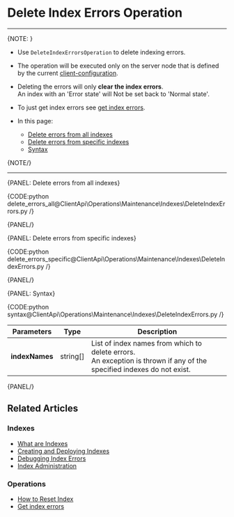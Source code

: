 # Delete Index Errors Operation

---

{NOTE: }

* Use `DeleteIndexErrorsOperation` to delete indexing errors.  

* The operation will be executed only on the server node that is defined by the current [client-configuration](../../../../client-api/configuration/load-balance/overview#client-logic-for-choosing-a-node).

* Deleting the errors will only **clear the index errors**.  
  An index with an 'Error state' will Not be set back to 'Normal state'.  

* To just get index errors see [get index errors](../../../../client-api/operations/maintenance/indexes/get-index-errors). 

* In this page:
    * [Delete errors from all indexes](../../../../client-api/operations/maintenance/indexes/delete-index-errors#delete-errors-from-all-indexes)
    * [Delete errors from specific indexes](../../../../client-api/operations/maintenance/indexes/delete-index-errors#delete-errors-from-specific-indexes)
    * [Syntax](../../../../client-api/operations/maintenance/indexes/delete-index-errors#syntax)

{NOTE/}

---

{PANEL: Delete errors from all indexes}

{CODE:python delete_errors_all@ClientApi\Operations\Maintenance\Indexes\DeleteIndexErrors.py /}

{PANEL/}

{PANEL: Delete errors from specific indexes}

{CODE:python delete_errors_specific@ClientApi\Operations\Maintenance\Indexes\DeleteIndexErrors.py /}

{PANEL/}

{PANEL: Syntax}

{CODE:python syntax@ClientApi\Operations\Maintenance\Indexes\DeleteIndexErrors.py /}

| Parameters | Type | Description |
| - | - | - |
| **indexNames** | string[] | List of index names from which to delete errors.<br>An exception is thrown if any of the specified indexes do not exist. |

{PANEL/}

## Related Articles

### Indexes

- [What are Indexes](../../../../indexes/what-are-indexes)
- [Creating and Deploying Indexes](../../../../indexes/creating-and-deploying)
- [Debugging Index Errors](../../../../indexes/troubleshooting/debugging-index-errors)
- [Index Administration](../../../../indexes/index-administration)

### Operations

- [How to Reset Index](../../../../client-api/operations/maintenance/indexes/reset-index)
- [Get index errors](../../../../client-api/operations/maintenance/indexes/get-index-errors)
